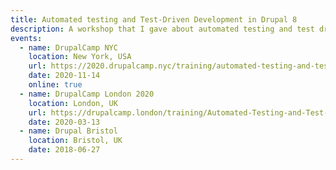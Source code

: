 ```yaml
---
title: Automated testing and Test-Driven Development in Drupal 8
description: A workshop that I gave about automated testing and test driven development in Drupal 8.
events:
  - name: DrupalCamp NYC
    location: New York, USA
    url: https://2020.drupalcamp.nyc/training/automated-testing-and-test-driven-development-drupal-8
    date: 2020-11-14
    online: true
  - name: DrupalCamp London 2020
    location: London, UK
    url: https://drupalcamp.london/training/Automated-Testing-and-Test-Driven-Development-in-Drupal-8
    date: 2020-03-13
  - name: Drupal Bristol
    location: Bristol, UK
    date: 2018-06-27
---
```

